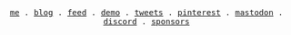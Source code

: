 <p align="center">
  <samp>
    <a href="https://adityawarman.vercel.app">me</a> .
    <a href="https://blog-adydetra.vercel.app">blog</a> .
    <a href="https://adityawarman.vercel.app/feed">feed</a> .
    <a href="https://adityawarman.vercel.app/demo">demo</a> .
    <a href="https://x.com/adydetra">tweets</a> .
    <a href="https://pinterest.com/adydetra">pinterest</a> .
    <a href="https://elk.zone/mastodon.social/@adityawarman">mastodon</a> .
    <a href="https://discord.gg/WzpazrK9NT">discord</a> .
    <a href="https://github.com/sponsors/adydetra">sponsors</a>
  </samp>
</p>

